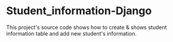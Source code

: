 # Student_information-Django

This project's source code shows how to create & shows student information table and add new student's information.
